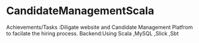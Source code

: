 # CandidateManagementScala
Achievements/Tasks :Diligate website and Candidate Management
Platfrom to facilate the hiring process.
Backend:Using Scala ,MySQL ,Slick ,Sbt
